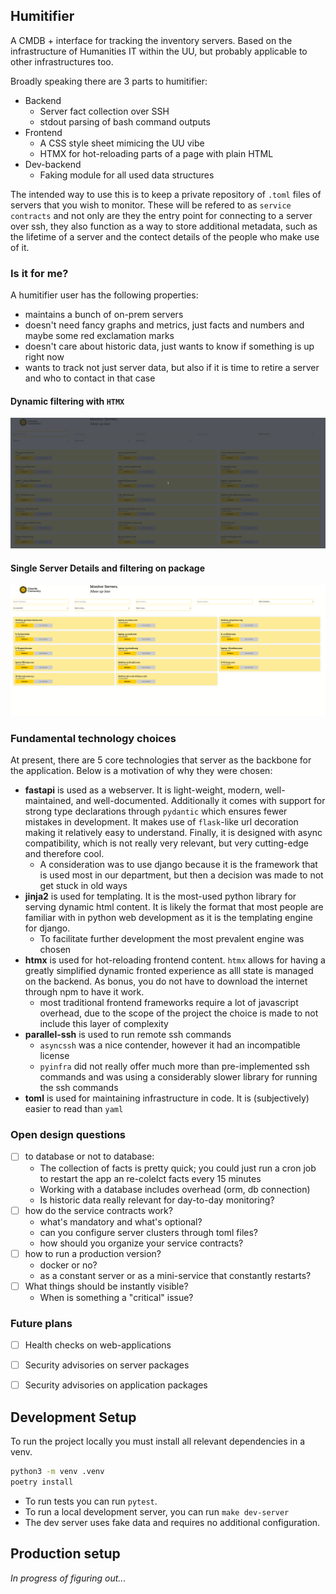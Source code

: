 ## Humitifier

A CMDB + interface for tracking the inventory servers.
Based on the infrastructure of Humanities IT within the UU, but probably applicable to other infrastructures too. 

Broadly speaking there are 3 parts to humitifier:

* Backend
  * Server fact collection over SSH
  * stdout parsing of bash command outputs
* Frontend
  * A CSS style sheet mimicing the UU vibe
  * HTMX for hot-reloading parts of a page with plain HTML
* Dev-backend
  * Faking module for all used data structures

The intended way to use this is to keep a private repository of `.toml` files of servers that you wish to monitor.
These will be refered to as `service contracts` and not only are they the entry point for connecting to a server over ssh, they also function as a way to store additional metadata, such as the lifetime of a server and the contect details of the people who make use of it.

### Is it for me?

A humitifier user has the following properties:

* maintains a bunch of on-prem servers
* doesn't need fancy graphs and metrics, just facts and numbers and maybe some red exclamation marks
* doesn't care about historic data, just wants to know if something is up right now
* wants to track not just server data, but also if it is time to retire a server and who to contact in that case

#### Dynamic filtering with `HTMX`
![filtering demo](demo/filtering.gif)

#### Single Server Details and filtering on package
![single server details](demo/single-server-details.gif)

### Fundamental technology choices
At present, there are 5 core technologies that server as the backbone for the application.
Below is a motivation of why they were chosen:

* **fastapi** is used as a webserver. It is light-weight, modern, well-maintained, and well-documented. Additionally it comes with support for strong type declarations through `pydantic` which ensures fewer mistakes in development. It makes use of `flask`-like url decoration making it relatively easy to understand. Finally, it is designed with async compatibility, which is not really very relevant, but very cutting-edge and therefore cool. 
  * A consideration was to use django because it is the framework that is used most in our department, but then a decision was made to not get stuck in old ways
* **jinja2** is used for templating. It is the most-used python library for serving dynamic html content. It is likely the format that most people are familiar with in python web development as it is the templating engine for django.
  * To facilitate further development the most prevalent engine was chosen
* **htmx** is used for hot-reloading frontend content. `htmx` allows for having a greatly simplified dynamic fronted experience as alll state is managed on the backend. As bonus, you do not have to download the internet through npm to have it work. 
  * most traditional frontend frameworks require a lot of javascript overhead, due to the scope of the project the choice is made to not include this layer of complexity
* **parallel-ssh** is used to run remote ssh commands
  * `asyncssh` was a nice contender, however it had an incompatible license
  * `pyinfra` did not really offer much more than pre-implemented ssh commands and was using a considerably slower library for running the ssh commands
* **toml** is used for maintaining infrastructure in code. It is (subjectively) easier to read than `yaml`

### Open design questions

* [ ] to database or not to database:
  * The collection of facts is pretty quick; you could just run a cron job to restart the app an re-colelct facts every 15 minutes
  * Working with a database includes overhead (orm, db connection)
  * Is historic data really relevant for day-to-day monitoring?
* [ ] how do the service contracts work?
  * what's mandatory and what's optional?
  * can you configure server clusters through toml files?
  * how should you organize your service contracts?
* [ ] how to run a production version?
  * docker or no? 
  * as a constant server or as a mini-service that constantly restarts?
* [ ] What things should be instantly visible?
  * When is something a "critical" issue?

### Future plans

- [ ] Health checks on web-applications
- [ ] Security advisories on server packages
- [ ] Security advisories on application packages


## Development Setup
To run the project locally you must install all relevant dependencies in a venv.

```bash
python3 -m venv .venv
poetry install
```

* To run tests you can run `pytest`.
* To run a local development server, you can run `make dev-server`
* The dev server uses fake data and requires no additional configuration. 

## Production setup
*In progress of figuring out...*
